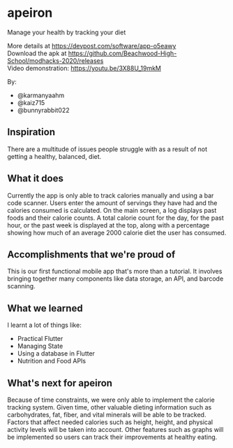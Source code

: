 # apeiron
Manage your health by tracking your diet  
  

More details at <https://devpost.com/software/app-o5eawy>  
Download the apk at <https://github.com/Beachwood-High-School/modhacks-2020/releases>  
Video demonstration: <https://youtu.be/3X88U_19mkM>  

By:
  - @karmanyaahm
  - @kaiz715
  - @bunnyrabbit022 

## Inspiration

There are a multitude of issues people struggle with as a result of not getting a healthy, balanced, diet. 

## What it does

Currently the app is only able to track calories manually and using a bar code scanner. Users enter the amount of servings they have had and the calories consumed is calculated. On the main screen, a log displays past foods and their calorie counts. A total calorie count for the day, for the past hour, or the past week is displayed at the top, along with a percentage showing how much of an average 2000 calorie diet the user has consumed. 


## Accomplishments that we're proud of

This is our first functional mobile app that's more than a tutorial. It involves bringing together many components like data storage, an API, and barcode scanning.

## What we learned

I learnt a lot of things like:
- Practical Flutter
- Managing State
- Using a database in Flutter
- Nutrition and Food APIs

## What's next for apeiron

Because of time constraints, we were only able to implement the calorie tracking system. Given time, other valuable dieting information such as carbohydrates, fat, fiber, and vital minerals will be able to be tracked. Factors that affect needed calories such as height, height, and physical activity levels will be taken into account. Other features such as graphs will be implemented so users can track their improvements at healthy eating.

